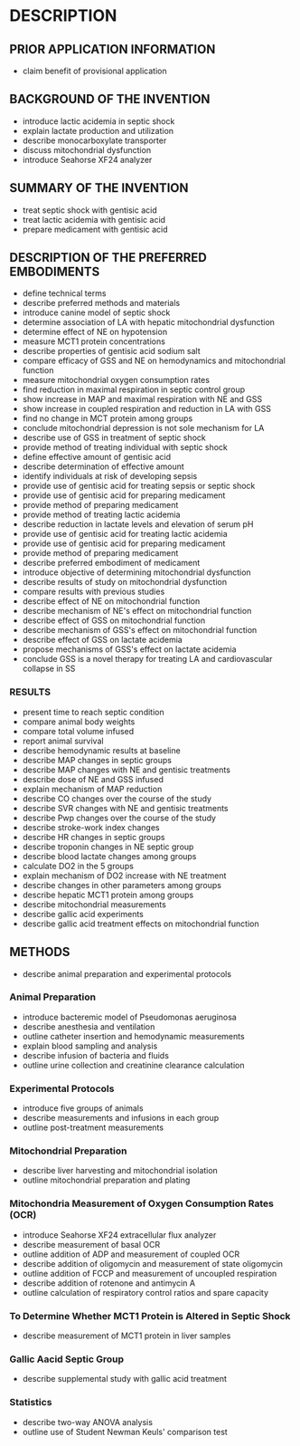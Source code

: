 # DESCRIPTION

## PRIOR APPLICATION INFORMATION

- claim benefit of provisional application

## BACKGROUND OF THE INVENTION

- introduce lactic acidemia in septic shock
- explain lactate production and utilization
- describe monocarboxylate transporter
- discuss mitochondrial dysfunction
- introduce Seahorse XF24 analyzer

## SUMMARY OF THE INVENTION

- treat septic shock with gentisic acid
- treat lactic acidemia with gentisic acid
- prepare medicament with gentisic acid

## DESCRIPTION OF THE PREFERRED EMBODIMENTS

- define technical terms
- describe preferred methods and materials
- introduce canine model of septic shock
- determine association of LA with hepatic mitochondrial dysfunction
- determine effect of NE on hypotension
- measure MCT1 protein concentrations
- describe properties of gentisic acid sodium salt
- compare efficacy of GSS and NE on hemodynamics and mitochondrial function
- measure mitochondrial oxygen consumption rates
- find reduction in maximal respiration in septic control group
- show increase in MAP and maximal respiration with NE and GSS
- show increase in coupled respiration and reduction in LA with GSS
- find no change in MCT protein among groups
- conclude mitochondrial depression is not sole mechanism for LA
- describe use of GSS in treatment of septic shock
- provide method of treating individual with septic shock
- define effective amount of gentisic acid
- describe determination of effective amount
- identify individuals at risk of developing sepsis
- provide use of gentisic acid for treating sepsis or septic shock
- provide use of gentisic acid for preparing medicament
- provide method of preparing medicament
- provide method of treating lactic acidemia
- describe reduction in lactate levels and elevation of serum pH
- provide use of gentisic acid for treating lactic acidemia
- provide use of gentisic acid for preparing medicament
- provide method of preparing medicament
- describe preferred embodiment of medicament
- introduce objective of determining mitochondrial dysfunction
- describe results of study on mitochondrial dysfunction
- compare results with previous studies
- describe effect of NE on mitochondrial function
- describe mechanism of NE's effect on mitochondrial function
- describe effect of GSS on mitochondrial function
- describe mechanism of GSS's effect on mitochondrial function
- describe effect of GSS on lactate acidemia
- propose mechanisms of GSS's effect on lactate acidemia
- conclude GSS is a novel therapy for treating LA and cardiovascular collapse in SS

### RESULTS

- present time to reach septic condition
- compare animal body weights
- compare total volume infused
- report animal survival
- describe hemodynamic results at baseline
- describe MAP changes in septic groups
- describe MAP changes with NE and gentisic treatments
- describe dose of NE and GSS infused
- explain mechanism of MAP reduction
- describe CO changes over the course of the study
- describe SVR changes with NE and gentisic treatments
- describe Pwp changes over the course of the study
- describe stroke-work index changes
- describe HR changes in septic groups
- describe troponin changes in NE septic group
- describe blood lactate changes among groups
- calculate DO2 in the 5 groups
- explain mechanism of DO2 increase with NE treatment
- describe changes in other parameters among groups
- describe hepatic MCT1 protein among groups
- describe mitochondrial measurements
- describe gallic acid experiments
- describe gallic acid treatment effects on mitochondrial function

## METHODS

- describe animal preparation and experimental protocols

### Animal Preparation

- introduce bacteremic model of Pseudomonas aeruginosa
- describe anesthesia and ventilation
- outline catheter insertion and hemodynamic measurements
- explain blood sampling and analysis
- describe infusion of bacteria and fluids
- outline urine collection and creatinine clearance calculation

### Experimental Protocols

- introduce five groups of animals
- describe measurements and infusions in each group
- outline post-treatment measurements

### Mitochondrial Preparation

- describe liver harvesting and mitochondrial isolation
- outline mitochondrial preparation and plating

### Mitochondria Measurement of Oxygen Consumption Rates (OCR)

- introduce Seahorse XF24 extracellular flux analyzer
- describe measurement of basal OCR
- outline addition of ADP and measurement of coupled OCR
- describe addition of oligomycin and measurement of state oligomycin
- outline addition of FCCP and measurement of uncoupled respiration
- describe addition of rotenone and antimycin A
- outline calculation of respiratory control ratios and spare capacity

### To Determine Whether MCT1 Protein is Altered in Septic Shock

- describe measurement of MCT1 protein in liver samples

### Gallic Aacid Septic Group

- describe supplemental study with gallic acid treatment

### Statistics

- describe two-way ANOVA analysis
- outline use of Student Newman Keuls' comparison test

